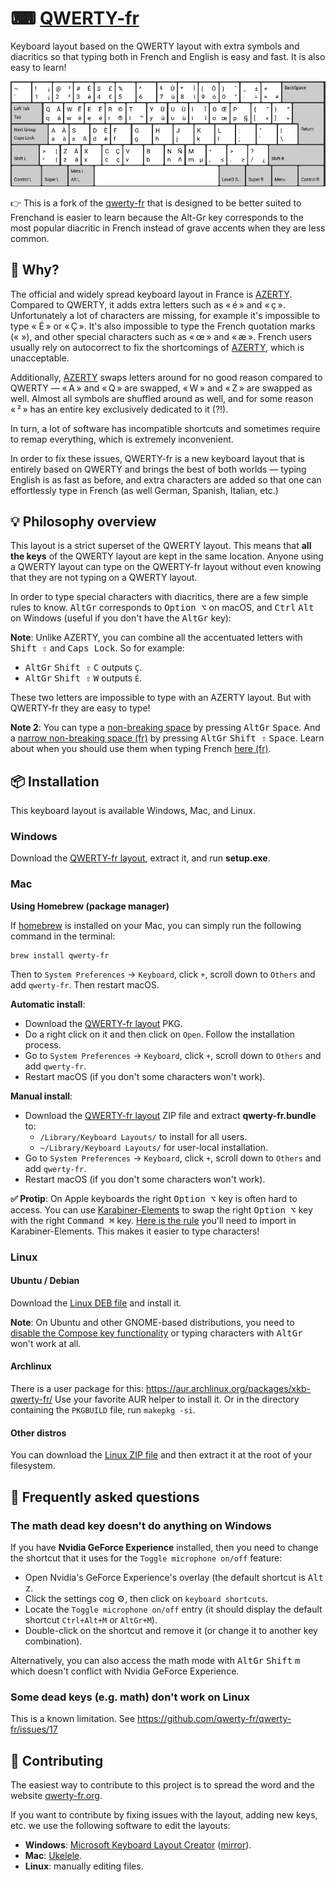 # ⌨ [QWERTY-fr](https://qwerty-fr.org/)
Keyboard layout based on the QWERTY layout with extra symbols and diacritics so that typing both in French and English is easy and fast. It is also easy to learn!

[![Keyboard layout screenshot](qwerty-fr-keymap.png)](https://qwerty-fr.org)

👉 This is a fork of the [qwerty-fr](https://qwerty-fr.org) that is designed to be better suited to Frenchand is easier to learn because the Alt-Gr key corresponds to the most popular diacritic in French instead of grave accents when they are less common.

## 💭 Why?

The official and widely spread keyboard layout in France is [AZERTY](https://upload.wikimedia.org/wikipedia/commons/b/b9/KB_France.svg). Compared to QWERTY, it adds extra letters such as « é » and « ç ». Unfortunately a lot of characters are missing, for example it's impossible to type « É » or « Ç ». It's also impossible to type the French quotation marks (« »), and other special characters such as « œ » and « æ ». French users usually rely on autocorrect to fix the shortcomings of [AZERTY](https://upload.wikimedia.org/wikipedia/commons/b/b9/KB_France.svg), which is unacceptable.

Additionally, [AZERTY](https://upload.wikimedia.org/wikipedia/commons/b/b9/KB_France.svg) swaps letters around for no good reason compared to QWERTY — « A » and « Q » are swapped, « W » and « Z » are swapped as well. Almost all symbols are shuffled around as well, and for some reason « ² » has an entire key exclusively dedicated to it (?!).

In turn, a lot of software has incompatible shortcuts and sometimes require to remap everything, which is extremely inconvenient.

In order to fix these issues, QWERTY-fr is a new keyboard layout that is entirely based on QWERTY and brings the best of both worlds — typing English is as fast as before, and extra characters are added so that one can effortlessly type in French (as well German, Spanish, Italian, etc.)


## 💡 Philosophy overview

This layout is a strict superset of the QWERTY layout. This means that **all the keys** of the QWERTY layout are kept in the same location. Anyone using a QWERTY layout can type on the QWERTY-fr layout without even knowing that they are not typing on a QWERTY layout.

In order to type special characters with diacritics, there are a few simple rules to know. <kbd>AltGr</kbd> corresponds to <kbd>Option ⌥</kbd> on macOS, and <kbd>Ctrl</kbd> <kbd>Alt</kbd> on Windows (useful if you don't have the <kbd>AltGr</kbd> key):

**Note**: Unlike AZERTY, you can combine all the accentuated letters with <kbd>Shift ⇧</kbd> and <kbd>Caps Lock</kbd>. So for example:
- <kbd>AltGr</kbd> <kbd>Shift ⇧</kbd> <kbd>C</kbd> outputs `Ç`.
- <kbd>AltGr</kbd> <kbd>Shift ⇧</kbd> <kbd>W</kbd> outputs `É`.

These two letters are impossible to type with an AZERTY layout. But with QWERTY-fr they are easy to type!

**Note 2**: You can type a [non-breaking space](https://en.wikipedia.org/wiki/Non-breaking_space) by pressing <kbd>AltGr</kbd> <kbd>Space</kbd>. And a [narrow non-breaking space (fr)](https://fr.wikipedia.org/wiki/Espace_fine_ins%C3%A9cable) by pressing <kbd>AltGr</kbd> <kbd>Shift ⇧</kbd> <kbd>Space</kbd>. Learn about when you should use them when typing French [here (fr)](https://typographisme.net/post/Les-espaces-typographiques-et-le-web).

## 📦 Installation

This keyboard layout is available Windows, Mac, and Linux.

### Windows

Download the [QWERTY-fr layout](https://github.com/qwerty-fr/qwerty-fr/releases/latest), extract it, and run **setup.exe**.

### Mac

**Using Homebrew (package manager)**

If [homebrew]([url](https://brew.sh/)) is installed on your Mac, you can simply run the following command in the terminal:
```
brew install qwerty-fr
```
Then to `System Preferences` → `Keyboard`, click `+`, scroll down to `Others` and add `qwerty-fr`. Then restart macOS.

**Automatic install**:

- Download the [QWERTY-fr layout](https://github.com/qwerty-fr/qwerty-fr/releases/latest) PKG.
- Do a right click on it and then click on `Open`. Follow the installation process.
- Go to `System Preferences` → `Keyboard`, click `+`, scroll down to `Others` and add `qwerty-fr`.
- Restart macOS (if you don't some characters won't work).

**Manual install**:

- Download the [QWERTY-fr layout](https://github.com/qwerty-fr/qwerty-fr/releases/latest) ZIP file and extract **qwerty-fr.bundle** to:
  - `/Library/Keyboard Layouts/` to install for all users.
  - `~/Library/Keyboard Layouts/` for user-local installation.
- Go to `System Preferences` → `Keyboard`, click `+`, scroll down to `Others` and add `qwerty-fr`.
- Restart macOS (if you don't some characters won't work).

**✅ Protip**: On Apple keyboards the right <kbd>Option ⌥</kbd> key is often hard to access. You can use [Karabiner-Elements](https://pqrs.org/osx/karabiner/) to swap the right <kbd>Option ⌥</kbd> key with the right <kbd>Command ⌘</kbd> key. [Here is the rule](https://ke-complex-modifications.pqrs.org/#swap_right_cmd_with_right_option) you'll need to import in Karabiner-Elements. This makes it easier to type characters!

### Linux

#### Ubuntu / Debian

Download the [Linux DEB file](https://github.com/qwerty-fr/qwerty-fr/releases/latest) and install it.

**Note**: On Ubuntu and other GNOME-based distributions, you need to [disable the Compose key functionality](https://askubuntu.com/a/1028964) or typing characters with <kbd>AltGr</kbd> won't work at all.

#### Archlinux

There is a user package for this: https://aur.archlinux.org/packages/xkb-qwerty-fr/
Use your favorite AUR helper to install it. Or in the directory containing the `PKGBUILD` file, run `makepkg -si`.

#### Other distros

You can download the [Linux ZIP file](https://github.com/qwerty-fr/qwerty-fr/releases/latest) and then extract it at the root of your filesystem.

## 📣 Frequently asked questions

### The math dead key doesn't do anything on Windows

If you have **Nvidia GeForce Experience** installed, then you need to change the shortcut that it uses for the `Toggle microphone on/off` feature:
- Open Nvidia's GeForce Experience's overlay (the default shortcut is <kbd>Alt</kbd> <kbd>z</kbd>.
- Click the settings cog ⚙, then click on `keyboard shortcuts`.
- Locate the `Toggle microphone on/off` entry (it should display the default shortcut `Ctrl+Alt+M` or `AltGr+M`).
- Double-click on the shortcut and remove it (or change it to another key combination).

Alternatively, you can also access the math mode with <kbd>AltGr</kbd> <kbd>Shift</kbd> <kbd>m</kbd> which doesn't conflict with Nvidia GeForce Experience.

### Some dead keys (e.g. math) don't work on Linux

This is a known limitation. See https://github.com/qwerty-fr/qwerty-fr/issues/17

## 🤝 Contributing

The easiest way to contribute to this project is to spread the word and the website [qwerty-fr.org](https://qwerty-fr.org).

If you want to contribute by fixing issues with the layout, adding new keys, etc. we use the following software to edit the layouts:
- **Windows**: [Microsoft Keyboard Layout Creator](https://www.microsoft.com/en-us/download/details.aspx?id=102134) ([mirror](https://web.archive.org/web/20200802184038/https://download.microsoft.com/download/1/1/8/118aedd2-152c-453f-bac9-5dd8fb310870/MSKLC.exe)).
- **Mac**: [Ukelele](https://software.sil.org/ukelele/).
- **Linux**: manually editing files.
